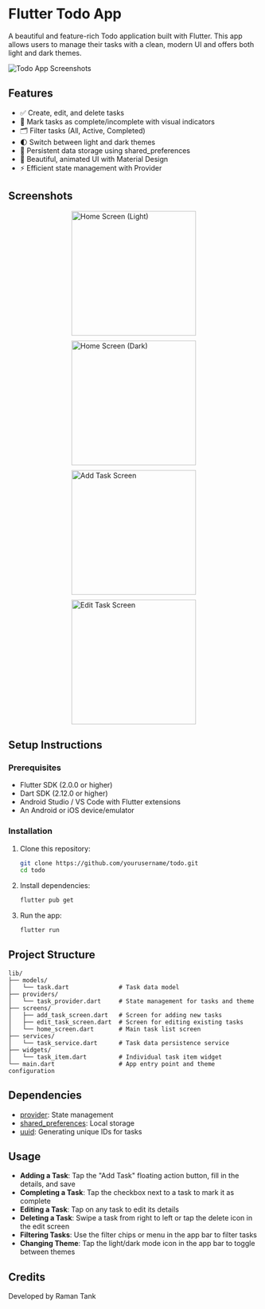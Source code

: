 # Flutter Todo App

A beautiful and feature-rich Todo application built with Flutter. This app allows users to manage their tasks with a clean, modern UI and offers both light and dark themes.

![Todo App Screenshots](screenshots/home_dark.png)

## Features

- ✅ Create, edit, and delete tasks
- 🔄 Mark tasks as complete/incomplete with visual indicators
- 🗂️ Filter tasks (All, Active, Completed)
- 🌓 Switch between light and dark themes
- 💾 Persistent data storage using shared_preferences
- 🎨 Beautiful, animated UI with Material Design
- ⚡ Efficient state management with Provider

## Screenshots

<div style="display: flex; flex-wrap: wrap; gap: 10px; justify-content: center;">
    <img src="screenshots/home_light.png" alt="Home Screen (Light)" width="250"/>
    <img src="screenshots/home_dark.png" alt="Home Screen (Dark)" width="250"/>
    <img src="screenshots/add_task.png" alt="Add Task Screen" width="250"/>
    <img src="screenshots/edit_task.png" alt="Edit Task Screen" width="250"/>
</div>

## Setup Instructions

### Prerequisites

- Flutter SDK (2.0.0 or higher)
- Dart SDK (2.12.0 or higher)
- Android Studio / VS Code with Flutter extensions
- An Android or iOS device/emulator

### Installation

1. Clone this repository:
   ```bash
   git clone https://github.com/yourusername/todo.git
   cd todo
   ```

2. Install dependencies:
   ```bash
   flutter pub get
   ```

3. Run the app:
   ```bash
   flutter run
   ```

## Project Structure

```
lib/
├── models/
│   └── task.dart              # Task data model
├── providers/
│   └── task_provider.dart     # State management for tasks and theme
├── screens/
│   ├── add_task_screen.dart   # Screen for adding new tasks
│   ├── edit_task_screen.dart  # Screen for editing existing tasks
│   └── home_screen.dart       # Main task list screen
├── services/
│   └── task_service.dart      # Task data persistence service
├── widgets/
│   └── task_item.dart         # Individual task item widget
└── main.dart                  # App entry point and theme configuration
```

## Dependencies

- [provider](https://pub.dev/packages/provider): State management
- [shared_preferences](https://pub.dev/packages/shared_preferences): Local storage
- [uuid](https://pub.dev/packages/uuid): Generating unique IDs for tasks

## Usage

- **Adding a Task**: Tap the "Add Task" floating action button, fill in the details, and save
- **Completing a Task**: Tap the checkbox next to a task to mark it as complete
- **Editing a Task**: Tap on any task to edit its details
- **Deleting a Task**: Swipe a task from right to left or tap the delete icon in the edit screen
- **Filtering Tasks**: Use the filter chips or menu in the app bar to filter tasks
- **Changing Theme**: Tap the light/dark mode icon in the app bar to toggle between themes


## Credits

Developed by Raman Tank
